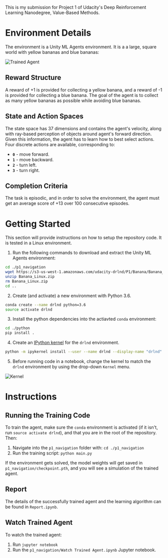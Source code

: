 [//]: # (Image References)
[image1]: https://user-images.githubusercontent.com/10624937/42135619-d90f2f28-7d12-11e8-8823-82b970a54d7e.gif "Trained Agent"
[image2]: https://user-images.githubusercontent.com/10624937/42386929-76f671f0-8106-11e8-9376-f17da2ae852e.png "Kernel"

This is my submission for Project 1 of Udacity's Deep Reinforcement Learning Nanodegree, Value-Based Methods.

# Environment Details

The environment is a Unity ML Agents environment. It is a a large, square world with yellow bananas and blue bananas:

![Trained Agent][image1]

## Reward Structure
A reward of +1 is provided for collecting a yellow banana, and a reward of -1 is provided for collecting a blue banana. The goal of the agent is to collect as many yellow bananas as possible while avoiding blue bananas.  

## State and Action Spaces
The state space has 37 dimensions and contains the agent's velocity, along with ray-based perception of objects around agent's forward direction.  Given this information, the agent has to learn how to best select actions.  Four discrete actions are available, corresponding to:
- **`0`** - move forward.
- **`1`** - move backward.
- **`2`** - turn left.
- **`3`** - turn right.

## Completion Criteria
The task is episodic, and in order to solve the environment, the agent must get an average score of +13 over 100 consecutive episodes.

# Getting Started

This section will provide instructions on how to setup the repository code. It is tested in a Linux environment.

1. Run the following commands to download and extract the Unity ML Agents environment:
```bash
cd ./p1_navigation
wget https://s3-us-west-1.amazonaws.com/udacity-drlnd/P1/Banana/Banana_Linux.zip
unzip Banana_Linux.zip
rm Banana_Linux.zip
cd ..
```

2. Create (and activate) a new environment with Python 3.6.
```bash
conda create --name drlnd python=3.6
source activate drlnd
```
	
3. Install the python dependencies into the actiavted `conda` environment:
```bash
cd ./python
pip install .
```

4. Create an [IPython kernel](http://ipython.readthedocs.io/en/stable/install/kernel_install.html) for the `drlnd` environment.  
```bash
python -m ipykernel install --user --name drlnd --display-name "drlnd"
```

5. Before running code in a notebook, change the kernel to match the `drlnd` environment by using the drop-down `Kernel` menu. 

![Kernel][image2]


# Instructions

## Running the Training Code
To train the agent, make sure the `conda` environment is activated (if it isn't, run `source activate drlnd`), and that you are in the root of the repository. Then:

1. Navigate into the `p1_navigation` folder with: `cd ./p1_navigation` 
2. Run the training script: `python main.py`

If the environment gets solved, the model weights will get saved in `p1_navigation/checkpoint.pth`, and you will see a simulation of the trained agent.

## Report
The details of the successfully trained agent and the learning algorithm can be found in `Report.ipynb`.

## Watch Trained Agent
To watch the trained agent:

1. Run `jupyter notebook`
2. Run the `p1_navigation/Watch Trained Agent.ipynb` Jupyter notebook.